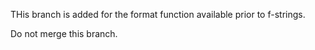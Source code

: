 THis branch is added for the format function available prior to f-strings.

Do not merge this branch.
